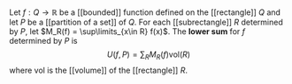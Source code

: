 Let $f: Q\to \mathbb R$ be a [[bounded]] function defined on the [[rectangle]] $Q$ and let $P$ be a [[partition of a set]] of $Q$. For each [[subrectangle]] $R$ determined by $P$, let $M_R(f) = \sup\limits_{x\in R} f(x)$. The **lower sum** for $f$ determined by $P$ is $$U(f,P) = \sum_{R} M_R(f)\text{vol}(R)$$ where $\text{vol}$ is the [[volume]] of the [[rectangle]] $R$.